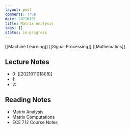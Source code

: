 ```yaml
---
layout: post
comments: True
date: 20210101
title: Matrix Analysis
tags: []
status: in-progress
---
```


[[Machine Learning]] [[Signal Processing]] [[Mathematics]]

## Lecture Notes

-   0: [[202101101808]]
-   1:
-   2:

## Reading Notes

-   Matrix Analysis
-   Matrix Computations
-   ECE 712 Course Notes
